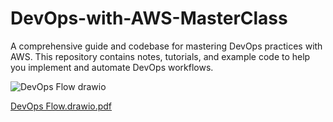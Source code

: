 # DevOps-with-AWS-MasterClass
A comprehensive guide and codebase for mastering DevOps practices with AWS. This repository contains notes, tutorials, and example code to help you implement and automate DevOps workflows.

![DevOps Flow drawio](https://github.com/ITech-Tutorials/DevOps-with-AWS-Master-Class/assets/40340097/26860533-c64d-4a1a-96ad-92d5d1f009f7)



[DevOps Flow.drawio.pdf](https://github.com/user-attachments/files/15871436/DevOps.Flow.drawio.pdf)
